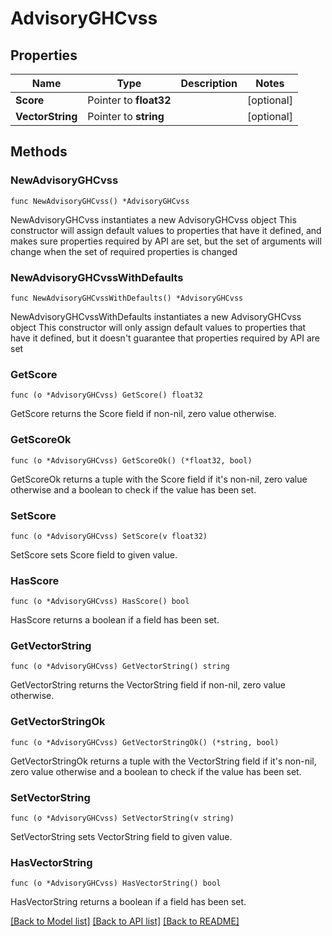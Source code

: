 # AdvisoryGHCvss

## Properties

Name | Type | Description | Notes
------------ | ------------- | ------------- | -------------
**Score** | Pointer to **float32** |  | [optional] 
**VectorString** | Pointer to **string** |  | [optional] 

## Methods

### NewAdvisoryGHCvss

`func NewAdvisoryGHCvss() *AdvisoryGHCvss`

NewAdvisoryGHCvss instantiates a new AdvisoryGHCvss object
This constructor will assign default values to properties that have it defined,
and makes sure properties required by API are set, but the set of arguments
will change when the set of required properties is changed

### NewAdvisoryGHCvssWithDefaults

`func NewAdvisoryGHCvssWithDefaults() *AdvisoryGHCvss`

NewAdvisoryGHCvssWithDefaults instantiates a new AdvisoryGHCvss object
This constructor will only assign default values to properties that have it defined,
but it doesn't guarantee that properties required by API are set

### GetScore

`func (o *AdvisoryGHCvss) GetScore() float32`

GetScore returns the Score field if non-nil, zero value otherwise.

### GetScoreOk

`func (o *AdvisoryGHCvss) GetScoreOk() (*float32, bool)`

GetScoreOk returns a tuple with the Score field if it's non-nil, zero value otherwise
and a boolean to check if the value has been set.

### SetScore

`func (o *AdvisoryGHCvss) SetScore(v float32)`

SetScore sets Score field to given value.

### HasScore

`func (o *AdvisoryGHCvss) HasScore() bool`

HasScore returns a boolean if a field has been set.

### GetVectorString

`func (o *AdvisoryGHCvss) GetVectorString() string`

GetVectorString returns the VectorString field if non-nil, zero value otherwise.

### GetVectorStringOk

`func (o *AdvisoryGHCvss) GetVectorStringOk() (*string, bool)`

GetVectorStringOk returns a tuple with the VectorString field if it's non-nil, zero value otherwise
and a boolean to check if the value has been set.

### SetVectorString

`func (o *AdvisoryGHCvss) SetVectorString(v string)`

SetVectorString sets VectorString field to given value.

### HasVectorString

`func (o *AdvisoryGHCvss) HasVectorString() bool`

HasVectorString returns a boolean if a field has been set.


[[Back to Model list]](../README.md#documentation-for-models) [[Back to API list]](../README.md#documentation-for-api-endpoints) [[Back to README]](../README.md)


